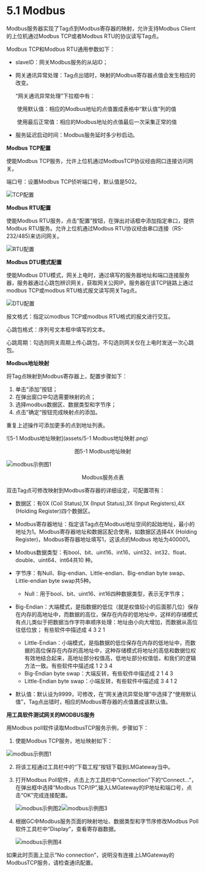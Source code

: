 # 5.1 Modbus

Modbus服务器实现了Tag点到Modbus寄存器的映射，允许支持Modbus Client的上位机通过Modbus TCP或者Modbus RTU的协议读写Tag点。 

Modbus TCP和Modbus RTU通用参数如下： 

- slaveID：网关Modbus服务的从站ID； 

- 网关通讯异常处理：Tag点出错时，映射的Modbus寄存器点值会发生相应的改变。

  “网关通讯异常处理”下拉框中有：

  ​	使用默认值：相应的Modbus地址的点值置成表格中“默认值”列的值

  ​	使用最后正常值：相应的Modbus地址的点值最后一次采集正常的值
  
- 服务延迟启动时间：Modbus服务延时多少秒启动。

**Modbus TCP配置** 

使能Modbus TCP服务，允许上位机通过ModbusTCP协议经由网口连接访问网关。 

端口号：设置Modbus TCP侦听端口号，默认值是502。 

![TCP配置](assets/TCP配置.png)

**Modbus RTU配置** 

使能Modbus RTU服务，点击“配置”按钮，在弹出对话框中添加指定串口，提供Modbus RTU服务。允许上位机通过Modbus RTU协议经由串口连接（RS-232/485)来访问网关。  

![RTU配置](assets/RTU配置.png)

**Modbus DTU模式配置** 

使能Modbus DTU模式，网关上电时，通过填写的服务器地址和端口连接服务器，服务器通过心跳包辨识网关，获取网关公网IP。服务器在该TCP链路上通过modbus TCP或modbus RTU格式报文读写网关Tag点。 

![DTU配置](assets/DTU配置.png)

报文格式：指定以modbus TCP或modbus RTU格式的报文进行交互。

心跳包格式：序列号文本框中填写的文本。

心跳周期：勾选则网关周期上传心跳包，不勾选则网关仅在上电时发送一次心跳包。



**Modbus地址映射** 

将Tag点映射到Modbus寄存器上，配置步骤如下： 

1. 单击“添加”按钮； 
2. 在弹出窗口中勾选需要映射的点； 
3. 选择modbus数据区、数据类型和字节序； 
4. 点击”确定“按钮完成映射点的添加。 

重复上述操作可添加更多的点到地址列表。 

![5-1 Modbus地址映射](assets/5-1 Modbus地址映射.png)

<center>图5-1 Modbus地址映射</center>

![modbus示例图1](assets/modbus示例图1.png)

<center>Modbus服务点表</center>

双击Tag点可修改映射到Modbus寄存器的详细设定，可配置项有： 

- 数据区：有0X (Coil Status),1X (Input Status),3X (Input Registers),4X (Holding Register)四个数据区。

- Modbus寄存器地址：指定该Tag点在Modbus地址空间的起始地址，最小的地址为1。Modbus寄存器地址和数据区配合使用，如数据区选择4X (Holding Register)，Modbus寄存器地址填写1，这该点的Modbus 地址为400001。

- Modbus数据类型：有bool、bit、uint16、int16、uint32、int32、float、double、uint64、int64共10 种。 

- 字节序：有Null、Big-endian、Little-endian、Big-endian byte swap、Little-endian byte swap共5种。 

  - Null：用于bool、bit、uint16、int16四种数据类型，表示无字节序； 
- Big-Endian：大端模式，是指数据的低位（就是权值较小的后面那几位）保存在内存的高地址中，而数据的高位，保存在内存的低地址中，这样的存储模式有点儿类似于把数据当作字符串顺序处理：地址由小向大增加，而数据从高位往低位放； 有些软件中描述成 4 3 2 1
  - Little-Endian：小端模式，是指数据的低位保存在内存的低地址中，而数据的高位保存在内存的高地址中，这种存储模式将地址的高低和数据位权有效地结合起来，高地址部分权值高，低地址部分权值低，和我们的逻辑方法一致。有些软件中描述成 1 2 3 4
  - Big-Endian byte swap：大端反转，有些软件中描述成 2 1 4 3
  - Little-Endian byte swap：小端反转，有些软件中描述成 3 4 1 2


- 默认值：默认设为9999，可修改，在“网关通讯异常处理”中选择了“使用默认值”，Tag点出错时，相应的Modbus寄存器的点值置成该默认值。 



**用工具软件测试网关的MODBUS服务**

用Modbus poll软件读取ModbusTCP服务示例，步骤如下：

1. 使能Modbus TCP服务，地址映射如下：

![modbus示例图1](assets/modbus示例图1.png)

2. 将该工程通过工具栏中的“下载工程”按钮下载到LMGateway当中。

3. 打开Modbus Poll软件，点击上方工具栏中“Connection”下的“Connect...”，在弹出框中选择“Modbus TCP/IP”,输入LMGateway的IP地址和端口号，点击“OK”完成连接配置。

   ![modbus示例图2](assets/modbus示例图2.png)![modbus示例图3](assets/modbus示例图3.png)

4. 根据GC中Modbus服务页面的映射地址、数据类型和字节序修改Modbus Poll软件工具栏中“Display”，查看寄存器数据。

   ![modbus示例图4](assets/modbus示例图4.png)

如果此时页面上显示“No connection”，说明没有连接上LMGateway的ModbusTCP服务，请检查通讯配置。